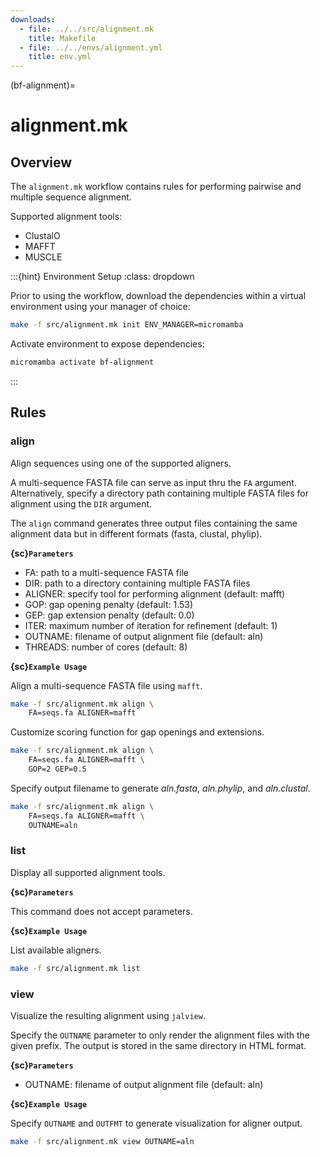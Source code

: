```yaml
---
downloads:
  - file: ../../src/alignment.mk
    title: Makefile
  - file: ../../envs/alignment.yml
    title: env.yml
---
```


(bf-alignment)=
# alignment.mk

## Overview

The `alignment.mk` workflow contains rules for performing pairwise and multiple sequence alignment.

Supported alignment tools:

- ClustalO
- MAFFT
- MUSCLE

:::{hint} Environment Setup
:class: dropdown

Prior to using the workflow, download the dependencies within a virtual environment using your manager of choice:

```bash
make -f src/alignment.mk init ENV_MANAGER=micromamba
```

Activate environment to expose dependencies:
```bash
micromamba activate bf-alignment
```
:::

## Rules

### align

Align sequences using one of the supported aligners.

A multi-sequence FASTA file can serve as input thru the `FA` argument. Alternatively, specify a directory path containing multiple FASTA files for alignment using the `DIR` argument.

The `align` command generates three output files containing the same alignment data but in different formats (fasta, clustal, phylip).

**{sc}`Parameters`**

- FA: path to a multi-sequence FASTA file
- DIR: path to a directory containing multiple FASTA files
- ALIGNER: specify tool for performing alignment (default: mafft)
- GOP: gap opening penalty (default: 1.53)
- GEP: gap extension penalty (default: 0.0)
- ITER: maximum number of iteration for refinement (default: 1)
- OUTNAME: filename of output alignment file (default: aln)
- THREADS: number of cores (default: 8)

**{sc}`Example Usage`**

Align a multi-sequence FASTA file using `mafft`.
```bash
make -f src/alignment.mk align \
    FA=seqs.fa ALIGNER=mafft
```

Customize scoring function for gap openings and extensions.
```bash
make -f src/alignment.mk align \
    FA=seqs.fa ALIGNER=mafft \
    GOP=2 GEP=0.5
```

Specify output filename to generate _aln.fasta_, _aln.phylip_, and _aln.clustal_.
```bash
make -f src/alignment.mk align \
    FA=seqs.fa ALIGNER=mafft \
    OUTNAME=aln
```

### list

Display all supported alignment tools.

**{sc}`Parameters`**

This command does not accept parameters.

**{sc}`Example Usage`**

List available aligners.
```bash
make -f src/alignment.mk list
```

### view

Visualize the resulting alignment using `jalview`.

Specify the `OUTNAME` parameter to only render the alignment files with the given prefix. The output is stored in the same directory in HTML format.

**{sc}`Parameters`**

- OUTNAME: filename of output alignment file (default: aln)

**{sc}`Example Usage`**

Specify `OUTNAME` and `OUTFMT` to generate visualization for aligner output.
```bash
make -f src/alignment.mk view OUTNAME=aln
```
